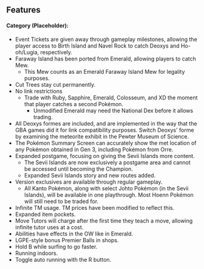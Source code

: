 ## Features

#### Category (Placeholder):
- Event Tickets are given away through gameplay milestones, allowing the player access to Birth Island and Navel Rock to catch Deoxys and Ho-oh/Lugia, respectively. 
- Faraway Island has been ported from Emerald, allowing players to catch Mew.
	* This Mew counts as an Emerald Faraway Island Mew for legality purposes.
- Cut Trees stay cut permanently.
- No link restrictions
	* Trade with Ruby, Sapphire, Emerald, Colosseum, and XD the moment that player catches a second Pokémon.
		* Unmodified Emerald may need the National Dex before it allows trading.
- All Deoxys formes are included, and are implemented in the way that the GBA games did it for link compatibility purposes. Switch Deoxys' forme by examining the meteorite exhibit in the Pewter Museum of Science.
- The Pokémon Summary Screen can accurately show the met location of any Pokémon obtained in Gen 3, including Pokémon from Orre.
- Expanded postgame, focusing on giving the Sevii Islands more content.
	* The Sevii Islands are now exclusively a postgame area and cannot be accessed until becoming the Champion. 
	* Expanded Sevii Islands story and new routes added.
- Version exclusives are available through regular gameplay.
	* All Kanto Pokémon, along with select Johto Pokémon (in the Sevii Islands), will be available in one playthrough. Most Hoenn Pokémon will still need to be traded for.
- Infinite TM usage. TM prices have been modified to reflect this.
- Expanded item pockets.
- Move Tutors will charge after the first time they teach a move, allowing infinite tutor uses at a cost.
- Abilities have effects in the OW like in Emerald.
- LGPE-style bonus Premier Balls in shops.
- Hold B while surfing to go faster.
- Running indoors.
- Toggle auto running with the R button.